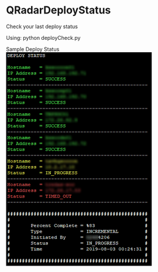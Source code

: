 # QRadarDeployStatus
 Check your last deploy status

 Using: python deployCheck.py

 Sample Deploy Status
 ![Deploy Status](https://github.com/krdmnbrk/QRadarDeployStatus/blob/master/images/deploystatus.png)
